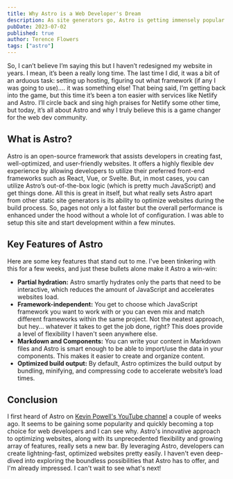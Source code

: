 ```yaml
---
title: Why Astro is a Web Developer's Dream
description: As site generators go, Astro is getting immensely popular in the web dev world and I can see why.
pubDate: 2023-07-02
published: true
author: Terence Flowers
tags: ["astro"]
---
```


So, I can’t believe I’m saying this but I haven’t redesigned my website in years. I mean, it’s been a really long time. The last time I did, it was a bit of an arduous task: setting up hosting, figuring out what framework (if any I was going to use)…. it was something else! That being said, I’m getting back into the game, but this time it’s been a ton easier with services like Netlify and Astro. I’ll circle back and sing high praises for Netlify some other time, but today, it’s all about Astro and why I truly believe this is a game changer for the web dev community.

## What is Astro?

Astro is an open-source framework that assists developers in creating fast, well-optimized, and user-friendly websites. It offers a highly flexible dev experience by allowing developers to utilize their preferred front-end frameworks such as React, Vue, or Svelte. But, in most cases, you can utilize Astro’s out-of-the-box logic (which is pretty much JavaScript) and get things done. All this is great in itself, but what really sets Astro apart from other static site generators is its ability to optimize websites during the build process. So, pages not only a lot faster but the overall performance is enhanced under the hood without a whole lot of configuration. I was able to setup this site and start development within a few minutes.

## Key Features of Astro

Here are some key features that stand out to me. I've been tinkering with this for a few weeks, and just these bullets alone make it Astro a win-win:

- **Partial hydration:** Astro smartly hydrates only the parts that need to be interactive, which reduces the amount of JavaScript and accelerates websites load.
- **Framework-independent:** You get to choose which JavaScript framework you want to work with or you can even mix and match different frameworks within the same project. Not the neatest approach, but hey... whatever it takes to get the job done, right? This does provide a level of flexibility I haven't seen anywhere else.
- **Markdown and Components:** You can write your content in Markdown files and Astro is smart enough to be able to import/use the data in your components. This makes it easier to create and organize content.
- **Optimized build output:** By default, Astro optimizes the build output by bundling, minifying, and compressing code to accelerate website’s load times.

## Conclusion

I first heard of Astro on [Kevin Powell's YouTube channel](https://youtu.be/acgIGT0J99U?si=Pox__LefPITKgBht) a couple of weeks ago. It seems to be gaining some popularity and quickly becoming a top choice for web developers and I can see why. Astro's innovative approach to optimizing websites, along with its unprecedented flexibility and growing array of features, really sets a new bar. By leveraging Astro, developers can create lightning-fast, optimized websites pretty easily. I haven't even deep-dived into exploring the boundless possibilities that Astro has to offer, and I'm already impressed. I can't wait to see what's next!
